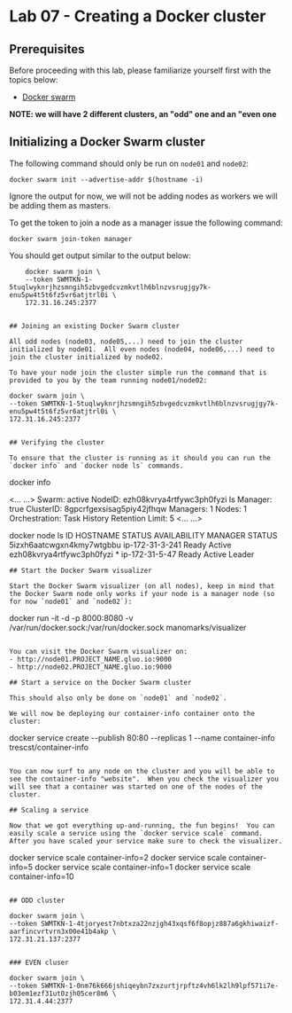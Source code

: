 # Lab 07 - Creating a Docker cluster

## Prerequisites

Before proceeding with this lab, please familiarize yourself first with the topics below:

* [Docker swarm](https://docs.docker.com/engine/reference/glossary/#/swarm)

**NOTE: we will have 2 different clusters, an "odd" one and an "even one**

## Initializing a Docker Swarm cluster

The following command should only be run on `node01` and `node02`:

```
docker swarm init --advertise-addr $(hostname -i) 
```

Ignore the output for now, we will not be adding nodes as workers we will be adding them as masters.

To get the token to join a node as a manager issue the following command:

```
docker swarm join-token manager
```

You should get output similar to the output below:

```
    docker swarm join \
    --token SWMTKN-1-5tuqlwyknrjhzsmngih5zbvgedcvzmkvtlh6blnzvsrugjgy7k-enu5pw4t5t6fz5vr6atjtrl0i \
    172.31.16.245:2377


## Joining an existing Docker Swarm cluster

All odd nodes (node03, node05,...) need to join the cluster initialized by node01.  All even nodes (node04, node06,...) need to join the cluster initialized by node02.

To have your node join the cluster simple run the command that is provided to you by the team running node01/node02:

```
    docker swarm join \
    --token SWMTKN-1-5tuqlwyknrjhzsmngih5zbvgedcvzmkvtlh6blnzvsrugjgy7k-enu5pw4t5t6fz5vr6atjtrl0i \
    172.31.16.245:2377
```

## Verifying the cluster

To ensure that the cluster is running as it should you can run the `docker info` and `docker node ls` commands.

```
docker info

<... ...>
Swarm: active
 NodeID: ezh08kvrya4rtfywc3ph0fyzi
 Is Manager: true
 ClusterID: 8gpcrfgexsisag5piy42jfhqw
 Managers: 1
 Nodes: 1
 Orchestration:
  Task History Retention Limit: 5
<... ...> 

docker node ls
ID                           HOSTNAME         STATUS  AVAILABILITY  MANAGER STATUS
5izxh6aatcwgxn4kmy7wtgbbu    ip-172-31-3-241  Ready   Active
ezh08kvrya4rtfywc3ph0fyzi *  ip-172-31-5-47   Ready   Active        Leader
```
## Start the Docker Swarm visualizer

Start the Docker Swarm visualizer (on all nodes), keep in mind that the Docker Swarm node only works if your node is a manager node (so for now `node01` and `node02`):

```
docker run -it -d -p 8000:8080 -v /var/run/docker.sock:/var/run/docker.sock manomarks/visualizer
```

You can visit the Docker Swarm visualizer on:
- http://node01.PROJECT_NAME.gluo.io:9000
- http://node02.PROJECT_NAME.gluo.io:9000

## Start a service on the Docker Swarm cluster

This should also only be done on `node01` and `node02`.

We will now be deploying our container-info container onto the cluster:

```
docker service create --publish 80:80 --replicas 1 --name container-info trescst/container-info
```

You can now surf to any node on the cluster and you will be able to see the container-info "website".  When you check the visualizer you will see that a container was started on one of the nodes of the cluster.

## Scaling a service

Now that we got everything up-and-running, the fun begins!  You can easily scale a service using the `docker service scale` command.  After you have scaled your service make sure to check the visualizer.

```
docker service scale container-info=2
docker service scale container-info=5
docker service scale container-info=1
docker service scale container-info=10
```

## ODD cluster

```
    docker swarm join \
    --token SWMTKN-1-4tjoryest7nbtxza22nzjgh43xqsf6f8opjz887a6gkhiwaizf-aarfincvrtvrn3x00e41b4akp \
    172.31.21.137:2377
```

### EVEN cluser

```
    docker swarm join \
    --token SWMTKN-1-0nm76k666jshiqeybn7zxzurtjrpftz4vh6lk2lh9lpf571i7e-b03em1ezf31ut0zjh05cer8m6 \
    172.31.4.44:2377
```

